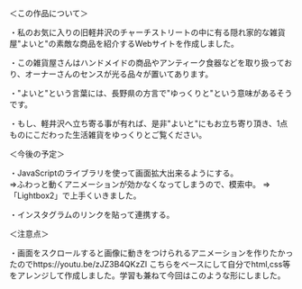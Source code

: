 ＜この作品について＞

・私のお気に入りの旧軽井沢のチャーチストリートの中に有る隠れ家的な雑貨屋"よいと"の素敵な商品を紹介するWebサイトを作成しました。
 
 ・この雑貨屋さんはハンドメイドの商品やアンティーク食器などを取り扱っており、オーナーさんのセンスが光る品々が置いてあります。
 
 ・"よいと"という言葉には、長野県の方言で"ゆっくりと"という意味があるそうです。
 
 ・もし、軽井沢へ立ち寄る事が有れば、是非"よいと"にもお立ち寄り頂き、1点ものにこだわった生活雑貨をゆっくりとご覧ください。


＜今後の予定＞

・JavaScriptのライブラリを使って画面拡大出来るようにする。<br>
⇒ふわっと動くアニメーションが効かなくなってしまうので、模索中。
⇒「Lightbox2」で上手くいきました。

・インスタグラムのリンクを貼って連携する。<br>

＜注意点＞

・画面をスクロールすると画像に動きをつけられるアニメーションを作りたかったのでhttps://youtu.be/zJZ3B4QKzZI こちらをベースにして自分でhtml,css等をアレンジして作成しました。学習も兼ねて今回はこのような形にしました。
